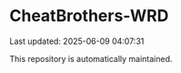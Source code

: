 # CheatBrothers-WRD

Last updated: 2025-06-09 04:07:31

This repository is automatically maintained.
